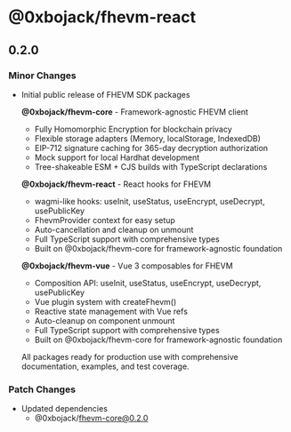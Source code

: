 # @0xbojack/fhevm-react

## 0.2.0

### Minor Changes

- Initial public release of FHEVM SDK packages

  **@0xbojack/fhevm-core** - Framework-agnostic FHEVM client
  - Fully Homomorphic Encryption for blockchain privacy
  - Flexible storage adapters (Memory, localStorage, IndexedDB)
  - EIP-712 signature caching for 365-day decryption authorization
  - Mock support for local Hardhat development
  - Tree-shakeable ESM + CJS builds with TypeScript declarations

  **@0xbojack/fhevm-react** - React hooks for FHEVM
  - wagmi-like hooks: useInit, useStatus, useEncrypt, useDecrypt, usePublicKey
  - FhevmProvider context for easy setup
  - Auto-cancellation and cleanup on unmount
  - Full TypeScript support with comprehensive types
  - Built on @0xbojack/fhevm-core for framework-agnostic foundation

  **@0xbojack/fhevm-vue** - Vue 3 composables for FHEVM
  - Composition API: useInit, useStatus, useEncrypt, useDecrypt, usePublicKey
  - Vue plugin system with createFhevm()
  - Reactive state management with Vue refs
  - Auto-cleanup on component unmount
  - Full TypeScript support with comprehensive types
  - Built on @0xbojack/fhevm-core for framework-agnostic foundation

  All packages ready for production use with comprehensive documentation, examples, and test coverage.

### Patch Changes

- Updated dependencies
  - @0xbojack/fhevm-core@0.2.0
